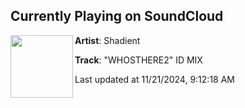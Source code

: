 ## Currently Playing on SoundCloud

[<img align="left" width="100" src="https://i1.sndcdn.com/artworks-t17EjUW5PD0j0u1V-cgt23A-t500x500.png">](https://soundcloud.com/shadient/whosthere2)

**Artist**: Shadient 

**Track**: "WHOSTHERE2" ID MIX

Last updated at 11/21/2024, 9:12:18 AM
